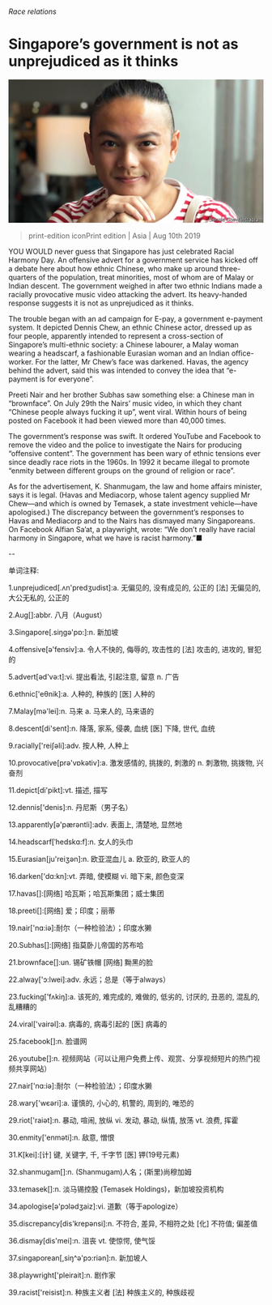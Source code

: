 ###### Race relations

# Singapore’s government is not as unprejudiced as it thinks 

![image](images/20190810_ASP008_0.jpg) 

> print-edition iconPrint edition | Asia | Aug 10th 2019 

YOU WOULD never guess that Singapore has just celebrated Racial Harmony Day. An offensive advert for a government service has kicked off a debate here about how ethnic Chinese, who make up around three-quarters of the population, treat minorities, most of whom are of Malay or Indian descent. The government weighed in after two ethnic Indians made a racially provocative music video attacking the advert. Its heavy-handed response suggests it is not as unprejudiced as it thinks. 

The trouble began with an ad campaign for E-pay, a government e-payment system. It depicted Dennis Chew, an ethnic Chinese actor, dressed up as four people, apparently intended to represent a cross-section of Singapore’s multi-ethnic society: a Chinese labourer, a Malay woman wearing a headscarf, a fashionable Eurasian woman and an Indian office-worker. For the latter, Mr Chew’s face was darkened. Havas, the agency behind the advert, said this was intended to convey the idea that “e-payment is for everyone”. 

Preeti Nair and her brother Subhas saw something else: a Chinese man in “brownface”. On July 29th the Nairs’ music video, in which they chant “Chinese people always fucking it up”, went viral. Within hours of being posted on Facebook it had been viewed more than 40,000 times. 

The government’s response was swift. It ordered YouTube and Facebook to remove the video and the police to investigate the Nairs for producing “offensive content”. The government has been wary of ethnic tensions ever since deadly race riots in the 1960s. In 1992 it became illegal to promote “enmity between different groups on the ground of religion or race”. 

As for the advertisement, K. Shanmugam, the law and home affairs minister, says it is legal. (Havas and Mediacorp, whose talent agency supplied Mr Chew—and which is owned by Temasek, a state investment vehicle—have apologised.) The discrepancy between the government’s responses to Havas and Mediacorp and to the Nairs has dismayed many Singaporeans. On Facebook Alfian Sa’at, a playwright, wrote: “We don’t really have racial harmony in Singapore, what we have is racist harmony.”■ 

-- 

 单词注释:

1.unprejudiced[.ʌn'predʒudist]:a. 无偏见的, 没有成见的, 公正的 [法] 无偏见的, 大公无私的, 公正的 

2.Aug[]:abbr. 八月（August） 

3.Singapore[.siŋgә'pɒ:]:n. 新加坡 

4.offensive[ә'fensiv]:a. 令人不快的, 侮辱的, 攻击性的 [法] 攻击的, 进攻的, 冒犯的 

5.advert[әd'vә:t]:vi. 提出看法, 引起注意, 留意 n. 广告 

6.ethnic['eθnik]:a. 人种的, 种族的 [医] 人种的 

7.Malay[mә'lei]:n. 马来 a. 马来人的, 马来语的 

8.descent[di'sent]:n. 降落, 家系, 侵袭, 血统 [医] 下降, 世代, 血统 

9.racially['reiʃәli]:adv. 按人种, 人种上 

10.provocative[prә'vɒkәtiv]:a. 激发感情的, 挑拨的, 刺激的 n. 刺激物, 挑拨物, 兴奋剂 

11.depict[di'pikt]:vt. 描述, 描写 

12.dennis['denis]:n. 丹尼斯（男子名） 

13.apparently[ә'pærәntli]:adv. 表面上, 清楚地, 显然地 

14.headscarf[ˈhedskɑ:f]:n. 女人的头巾 

15.Eurasian[ju'reiʒәn]:n. 欧亚混血儿 a. 欧亚的, 欧亚人的 

16.darken['dɑ:kn]:vt. 弄暗, 使模糊 vi. 暗下来, 颜色变深 

17.havas[]:[网络] 哈瓦斯；哈瓦斯集团；威士集团 

18.preeti[]:[网络] 爱；印度；丽蒂 

19.nair['nɑ:iә]:耐尔（一种检验法）；印度水獭 

20.Subhas[]:[网络] 指莫卧儿帝国的苏布哈 

21.brownface[]:un. 锡矿铁帽 [网络] 黝黑的脸 

22.alway['ɔ:lwei]:adv. 永远；总是（等于always） 

23.fucking['fʌkiŋ]:a. 该死的, 难完成的, 难做的, 低劣的, 讨厌的, 丑恶的, 混乱的, 乱糟糟的 

24.viral['vairәl]:a. 病毒的, 病毒引起的 [医] 病毒的 

25.facebook[]:n. 脸谱网 

26.youtube[]:n. 视频网站（可以让用户免费上传、观赏、分享视频短片的热门视频共享网站） 

27.nair['nɑ:iә]:耐尔（一种检验法）；印度水獭 

28.wary['wєәri]:a. 谨慎的, 小心的, 机警的, 周到的, 唯恐的 

29.riot['raiәt]:n. 暴动, 喧闹, 放纵 vi. 发动, 暴动, 纵情, 放荡 vt. 浪费, 挥霍 

30.enmity['enmәti]:n. 敌意, 憎恨 

31.K[kei]:[计] 键, 关键字, 千, 千字节 [医] 钾(19号元素) 

32.shanmugam[]:n. (Shanmugam)人名；(斯里)尚穆加姆 

33.temasek[]:n. 淡马锡控股 (Temasek Holdings)，新加坡投资机构 

34.apologise[ә'pɔlәdʒaiz]:vi. 道歉（等于apologize） 

35.discrepancy[dis'krepәnsi]:n. 不符合, 差异, 不相符之处 [化] 不符值; 偏差值 

36.dismay[dis'mei]:n. 沮丧 vt. 使惊愕, 使气馁 

37.singaporean[,siŋ^ә'pɔ:riәn]:n. 新加坡人 

38.playwright['pleirait]:n. 剧作家 

39.racist['reisist]:n. 种族主义者 [法] 种族主义的, 种族歧视 

